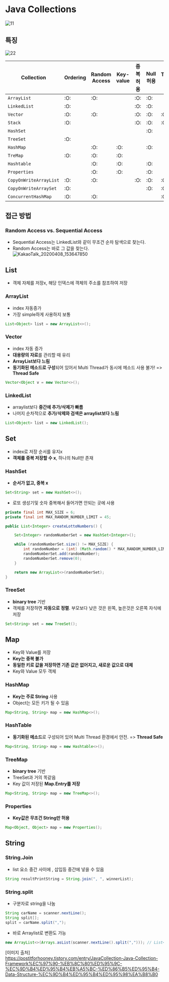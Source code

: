 # Java Collections

![11](https://user-images.githubusercontent.com/32935365/67305920-19689e00-f531-11e9-92a3-ed4ac44c8395.PNG)

## 특징  
![22](https://user-images.githubusercontent.com/32935365/67306651-48cbda80-f532-11e9-9b20-38c548cb03c3.PNG)  

|Collection             |Ordering   |Random Access   |Key-value  | 중복 허용 | Null 허용 | Thread safe |
|-----------------------|-----------|----------------|-----------|----------|-----------|-------------|
|`ArrayList`            |:O:        |:O:             |           |:O:       |:O:        |             |
|`LinkedList`           |:O:        |                |           |:O:       |:O:        |             |
|`Vector`         	    |:O:        |:O:             |           |:O:       |:O:        |:O:          |
|`Stack`         	    |:O:        |                |           |:O:       |:O:        |:O:          |
|`HashSet`         	    |           |                |           |          |:O:        |             |
|`TreeSet`         	    |:O:        |                |           |          |           |             |
|`HashMap`          	|           |:O:             |:O:        |          |:O:        |             |
|`TreMap`          	    |:O:        |:O:             |:O:        |          |           |             |
|`Hashtable`            |           |:O:             |:O:        |          |:O:        |             |
|`Properties`           |           |:O:             |:O:        |          |:O:        |             |
|`CopyOnWriteArrayList` |:O:        |:O:             |           |:O:       |:O:        |:O:          |
|`CopyOnWriteArraySet`  |:O:        |                |           |          |:O:        |:O:          |
|`ConcurrentHashMap`    |:O:        |:O:             |           |          |           |:O:          |



## 접근 방법
### Random Access vs. Sequential Access
- Sequential Access는 LinkedList와 같이 무조건 순차 탐색으로 찾는다.
- Random Access는 바로 그 값을 찾는다.  
![KakaoTalk_20200408_153647850](https://user-images.githubusercontent.com/32935365/78808612-a8467580-7a00-11ea-9968-ad5e8d7e6604.png)  

## List
- 객체 자체를 저장x, 해당 인덱스에 객체의 주소를 참조하여 저장

### ArrayList
- index 자동증가
- 가장 simple하게 사용하지 보통
```java
List<Object> list = new ArrayList<>();
```
### Vector
- index 자동 증가
- **대용량의 자료**를 관리할 때 유리
- **ArrayList보다 느림**
- **동기화된 메소드로 구성**되어 있어서 Multi Thread가 동시에 메소드 사용 불가! => **Thread Safe**
```java
Vector<Object v = new Vector<>();
```

### LinkedList
- arraylist보다 **중간에 추가/삭제가 빠름**
- 나머지 순차적으로 **추가/삭제와 검색은 arraylist보다 느림**
```java
List<Object> list = new LinkedList();
```



## Set
- index로 저장 순서를 유지x
- **객체를 중복 저장할 수 x**, 하나의 Null만 존재

### HashSet
- **순서가 없고, 중복 x**
```java
Set<String> set = new HashSet<>();
```

- 로또 생성기및 숫자 중복해서 들어가면 안되는 곳에 사용
```java
private final int MAX_SIZE = 6;
private final int MAX_RANDOM_NUMBER_LIMIT = 45;

public List<Integer> createLottoNumbers() {

    Set<Integer> randomNumberSet = new HashSet<Integer>();

    while (randomNumberSet.size() != MAX_SIZE) {
        int randomNumber = (int) (Math.random() * MAX_RANDOM_NUMBER_LIMIT + 1);
        randomNumberSet.add(randomNumber);
        randomNumberSet.remove(0);
    }

    return new ArrayList<>(randomNumberSet);
}
```

### TreeSet
- **binary tree** 기반
- 객체를 저장하면 **자동으로 정렬**. 부모보다 낮은 것은 왼쪽, 높은것은 오른쪽 자식에 저장
```java
Set<String> set = new TreeSet();
```

## Map
- Key와 Value를 저장
- **Key는 중복 불가**
- **동일한 키로 값을 저장하면 기존 값은 없어지고, 새로운 값으로 대체**
- Key와 Value 모두 객체

### HashMap
- **Key는 주로 String** 사용
- Object는 모든 키가 될 수 있음
```java
Map<String, String> map = new HashMap<>();
```

### HashTable
- **동기화된 메소드**로 구성되어 있어 Multi Thread 환경에서 안전. => **Thread Safe**
```java
Map<String, String> map = new Hashtable<>();
```

### TreeMap
- **binary tree** 기반
- TreeSet과 거의 똑같음
- Key 값이 저장된 **Map.Entry를 저장**
```java
Map<String, String> map = new TreeMap<>();
```

### Properties
- **Key값은 무조건 String만 허용**
```java
Map<Object, Object> map = new Properties();
```

## String

### String.Join
- list 요소 중간 사이에  , 삽입등 중간에 넣을 수 있음
```java
String resultPrintString = String.join(", ", winnerList);
```

### String.split
- 구분자로 string을 나눔
```java
String carName = scanner.nextLine();    
String split[];
split = carName.split(",");
```
- 바로 Arraylist로 변환도 가능
```java
new ArrayList<>(Arrays.asList(scanner.nextLine().split(","))); // List<String>
```

[이미지 출처]  
https://postitforhooney.tistory.com/entry/JavaCollection-Java-Collection-Framework%EC%97%90-%EB%8C%80%ED%95%9C-%EC%9D%B4%ED%95%B4%EB%A5%BC-%ED%86%B5%ED%95%B4-Data-Structure-%EC%9D%B4%ED%95%B4%ED%95%98%EA%B8%B0
